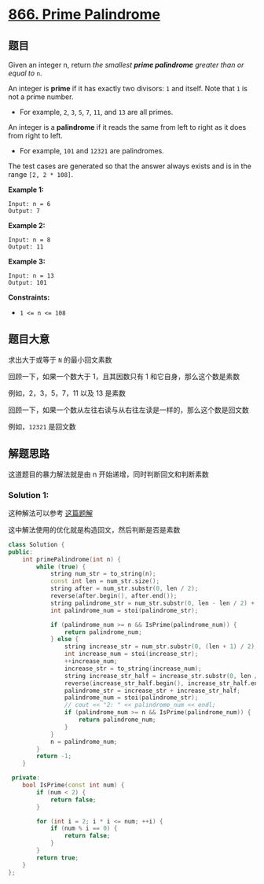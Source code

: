 # [866. Prime Palindrome](https://leetcode.cn/problems/prime-palindrome/)

## 题目

Given an integer n, return *the smallest **prime palindrome** greater than or equal to* `n`.

An integer is **prime** if it has exactly two divisors: `1` and itself. Note that `1` is not a prime number.

- For example, `2`, `3`, `5`, `7`, `11`, and `13` are all primes.

An integer is a **palindrome** if it reads the same from left to right as it does from right to left.

- For example, `101` and `12321` are palindromes.

The test cases are generated so that the answer always exists and is in the range `[2, 2 * 108]`.

 

**Example 1:**

```
Input: n = 6
Output: 7
```

**Example 2:**

```
Input: n = 8
Output: 11
```

**Example 3:**

```
Input: n = 13
Output: 101
```

 

**Constraints:**

- `1 <= n <= 108`

## 题目大意

求出大于或等于 `N` 的最小回文素数

回顾一下，如果一个数大于 1，且其因数只有 1 和它自身，那么这个数是素数

例如，2，3，5，7，11 以及 13 是素数

回顾一下，如果一个数从左往右读与从右往左读是一样的，那么这个数是回文数

例如，`12321` 是回文数

## 解题思路

这道题目的暴力解法就是由 n 开始递增，同时判断回文和判断素数

### Solution 1:

这种解法可以参考 [这篇题解](https://leetcode.cn/problems/prime-palindrome/solution/fan-zhuan-xian-pan-duan-hui-wen-chuan-he-i07q/)

这中解法使用的优化就是构造回文，然后判断是否是素数

````c++
class Solution {
public:
    int primePalindrome(int n) {
        while (true) {
            string num_str = to_string(n);
            const int len = num_str.size();
            string after = num_str.substr(0, len / 2);
            reverse(after.begin(), after.end());
            string palindrome_str = num_str.substr(0, len - len / 2) + after;
            int palindrome_num = stoi(palindrome_str);

            if (palindrome_num >= n && IsPrime(palindrome_num)) {
                return palindrome_num;
            } else {
                string increase_str = num_str.substr(0, (len + 1) / 2);
                int increase_num = stoi(increase_str);
                ++increase_num;
                increase_str = to_string(increase_num);
                string increase_str_half = increase_str.substr(0, len / 2);
                reverse(increase_str_half.begin(), increase_str_half.end());
                palindrome_str = increase_str + increase_str_half;
                palindrome_num = stoi(palindrome_str);
                // cout << "2: " << palindrome_num << endl;
                if (palindrome_num >= n && IsPrime(palindrome_num)) {
                    return palindrome_num;
                }
            }
            n = palindrome_num;
        }
        return -1;
    }

 private:
    bool IsPrime(const int num) {
        if (num < 2) {
            return false;
        }

        for (int i = 2; i * i <= num; ++i) {
            if (num % i == 0) {
                return false;
            }
        }
        return true;
    }
};
````

